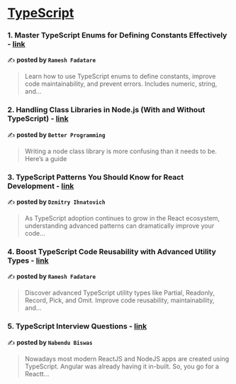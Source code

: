 
<h1><a href=https://medium.com/tag/typescript-tips/recommended target="_blank" rel="noopener noreferrer">TypeScript</a></h1>
<h3>1. Master TypeScript Enums for Defining Constants Effectively - <a href="https://medium.com/@rameshfadatare/master-typescript-enums-for-defining-constants-effectively-d8e3dcead41f" target="_blank" rel="noopener noreferrer">link</a></h3>

✍️ **posted by `Ramesh Fadatare`**

<blockquote>Learn how to use TypeScript enums to define constants, improve code maintainability, and prevent errors. Includes numeric, string, and…</blockquote>

<h3>2. Handling Class Libraries in Node.js (With and Without TypeScript) - <a href="https://medium.com/better-programming/handling-class-libraries-in-node-js-with-and-without-typescript-39b73b2186b6" target="_blank" rel="noopener noreferrer">link</a></h3>

✍️ **posted by `Better Programming`**

<blockquote>Writing a node class library is more confusing than it needs to be. Here’s a guide</blockquote>

<h3>3. TypeScript Patterns You Should Know for React Development - <a href="https://medium.com/@ignatovich.dm/typescript-patterns-you-should-know-for-react-development-d43129494027" target="_blank" rel="noopener noreferrer">link</a></h3>

✍️ **posted by `Dzmitry Ihnatovich`**

<blockquote>As TypeScript adoption continues to grow in the React ecosystem, understanding advanced patterns can dramatically improve your code…</blockquote>

<h3>4. Boost TypeScript Code Reusability with Advanced Utility Types - <a href="https://medium.com/@rameshfadatare/boost-typescript-code-reusability-with-advanced-utility-types-277e804f6254" target="_blank" rel="noopener noreferrer">link</a></h3>

✍️ **posted by `Ramesh Fadatare`**

<blockquote>Discover advanced TypeScript utility types like Partial, Readonly, Record, Pick, and Omit. Improve code reusability, maintainability, and…</blockquote>

<h3>5. TypeScript Interview Questions - <a href="https://medium.com/@nabendu82/typescript-interview-questions-80d4bb1e9733" target="_blank" rel="noopener noreferrer">link</a></h3>

✍️ **posted by `Nabendu Biswas`**

<blockquote>Nowadays most modern ReactJS and NodeJS apps are created using TypeScript. Angular was already having it in-built. So, you go for a Reactt…</blockquote>


